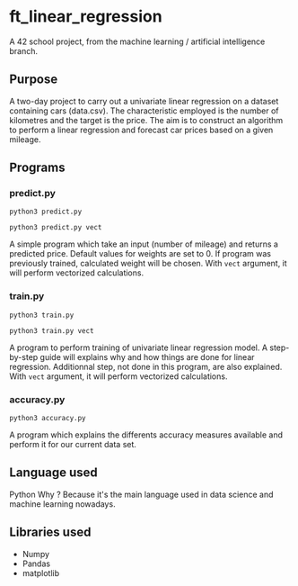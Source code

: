 # ft_linear_regression

A 42 school project, from the machine learning / artificial intelligence branch.

## Purpose
A two-day project to carry out a univariate linear regression on a dataset containing cars (data.csv). The characteristic employed is the number of kilometres and the target is the price.
The aim is to construct an algorithm to perform a linear regression and forecast car prices based on a given mileage.

## Programs

### predict.py
```python3 predict.py```

```python3 predict.py vect```

A simple program which take an input (number of mileage) and returns a predicted price.
Default values for weights are set to 0. If program was previously trained, calculated weight will be chosen.
With ```vect``` argument, it will perform vectorized calculations. 

### train.py
```python3 train.py```

```python3 train.py vect```

A program to perform training of univariate linear regression model.
A step-by-step guide will explains why and how things are done for linear regression. Additionnal step, not done in this program, are also explained.
With ```vect``` argument, it will perform vectorized calculations. 

### accuracy.py
```python3 accuracy.py```

A program which explains the differents accuracy measures available and perform it for our current data set.


## Language used
Python
Why ? Because it's the main language used in data science and machine learning nowadays.

## Libraries used
- Numpy
- Pandas
- matplotlib
